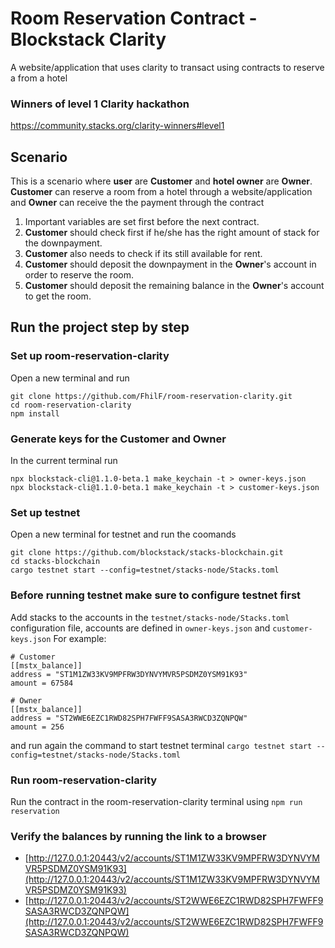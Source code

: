 # Room Reservation Contract - Blockstack Clarity
A website/application that uses clarity to transact using contracts to reserve a from a hotel

### Winners of level 1 Clarity hackathon
https://community.stacks.org/clarity-winners#level1

## Scenario

This is a scenario where **user** are **Customer** and **hotel owner** are **Owner**.
**Customer** can reserve a room from a hotel through a website/application and **Owner** can receive the the payment through the contract

1. Important variables are set first before the next contract.
2. **Customer** should check first if he/she has the right amount of stack for the downpayment.
3. **Customer** also needs to check if its still available for rent.
4. **Customer** should deposit the downpayment in the **Owner**'s account in order to reserve the room.
5. **Customer** should deposit the remaining balance in the **Owner**'s account to get the room.

## Run the project step by step

### Set up room-reservation-clarity
Open a new terminal and run
```
git clone https://github.com/FhilF/room-reservation-clarity.git
cd room-reservation-clarity
npm install
```

### Generate keys for the Customer and Owner
In the current terminal run
```
npx blockstack-cli@1.1.0-beta.1 make_keychain -t > owner-keys.json
npx blockstack-cli@1.1.0-beta.1 make_keychain -t > customer-keys.json
```

### Set up testnet
Open a new terminal for testnet and run the coomands
```
git clone https://github.com/blockstack/stacks-blockchain.git
cd stacks-blockchain
cargo testnet start --config=testnet/stacks-node/Stacks.toml
```

### Before running testnet make sure to configure testnet first

Add stacks to the accounts in the `testnet/stacks-node/Stacks.toml` configuration file, accounts are defined in `owner-keys.json` and `customer-keys.json`
For example:
```
# Customer
[[mstx_balance]]
address = "ST1M1ZW33KV9MPFRW3DYNVYMVR5PSDMZ0YSM91K93"
amount = 67584

# Owner
[[mstx_balance]]
address = "ST2WWE6EZC1RWD82SPH7FWFF9SASA3RWCD3ZQNPQW"
amount = 256
```
and run again the command to start testnet terminal
`cargo testnet start --config=testnet/stacks-node/Stacks.toml`

### Run room-reservation-clarity

Run the contract in the room-reservation-clarity terminal using
`npm run reservation`

### Verify the balances by running the link to a browser

- [http://127.0.0.1:20443/v2/accounts/ST1M1ZW33KV9MPFRW3DYNVYMVR5PSDMZ0YSM91K93](http://127.0.0.1:20443/v2/accounts/ST1M1ZW33KV9MPFRW3DYNVYMVR5PSDMZ0YSM91K93)
- [http://127.0.0.1:20443/v2/accounts/ST2WWE6EZC1RWD82SPH7FWFF9SASA3RWCD3ZQNPQW](http://127.0.0.1:20443/v2/accounts/ST2WWE6EZC1RWD82SPH7FWFF9SASA3RWCD3ZQNPQW)




